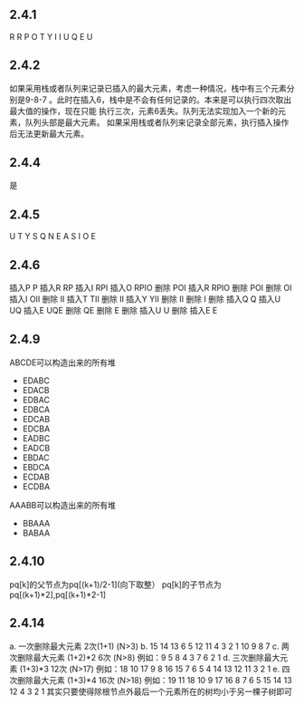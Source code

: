 ## 2.4.1 
R R P O T Y I I U Q E U


## 2.4.2
如果采用栈或者队列来记录已插入的最大元素，考虑一种情况，栈中有三个元素分别是9-8-7
。此时在插入6，栈中是不会有任何记录的。本来是可以执行四次取出最大值的操作，现在只能
执行三次，元素6丢失。队列无法实现加入一个新的元素，队列头部是最大元素。
如果采用栈或者队列来记录全部元素，执行插入操作后无法更新最大元素。

## 2.4.4
是

## 2.4.5
U T Y S Q N E A S I O E


## 2.4.6
插入P   P
插入R   RP
插入I   RPI
插入O   RPIO
删除    POI
插入R   RPIO
删除    POI
删除    OI
插入I   OII
删除    II
插入T   TII
删除    II
插入Y   YII
删除    II
删除    I
删除
插入Q   Q
插入U   UQ
插入E   UQE
删除    QE
删除    E
删除
插入U   U
删除
插入E   E


## 2.4.9
ABCDE可以构造出来的所有堆
* EDABC
* EDACB
* EDBAC
* EDBCA
* EDCAB
* EDCBA
* EADBC
* EADCB
* EBDAC
* EBDCA
* ECDAB
* ECDBA

AAABB可以构造出来的所有堆
* BBAAA
* BABAA

## 2.4.10

pq[k]的父节点为pq[(k+1)/2-1](向下取整）
pq[k]的子节点为pq[(k+1)*2],pq[(k+1)*2-1]

## 2.4.14
a. 一次删除最大元素 2次(1+1) (N>3)
b. 15 14 13 6 5 12 11 4 3 2 1 10 9 8 7
c. 两次删除最大元素 (1+2)*2 6次 (N>8) 例如：9 5 8 4 3 7 6 2 1
d. 三次删除最大元素 (1+3)*3 12次 (N>17) 例如：18 10 17 9 8 16 15 7 6 5 4 14 13 12 11 3 2 1
e. 四次删除最大元素 (1+3)*4 16次 (N>18) 例如：19 11 18 10 9 17 16 8 7 6 5 15 14 13 12 4 3 2 1 
其实只要使得除根节点外最后一个元素所在的树均小于另一棵子树即可


